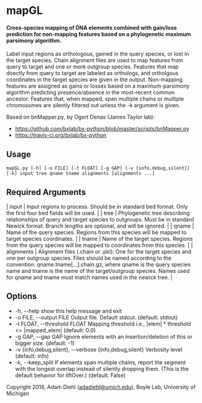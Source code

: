 # mapGL
#### Cross-species mapping of DNA elements combined with gain/loss prediction for non-mapping features based on a phylogenetic maximum parsimony algorithm.

Label input regions as orthologous, gained in the query species, or lost in
the target species. Chain alignment files are used to map features from query
to target and one or more outgroup species. Features that map directly from
query to target are labeled as orthologs, and ortholgous coordinates in the
target species are given in the output. Non-mapping features are assigned as
gains or losses based on a maximum-parsimony algorithm predicting
presence/absence in the most-recent common ancestor. Features that, when
mapped, span multiple chains or multiple chromosomes are silently filtered out
unless the -k argument is given.

Based on bnMapper.py, by Ogert Denas (James Taylor lab):
  * https://github.com/bxlab/bx-python/blob/master/scripts/bnMapper.py
  * https://travis-ci.org/bxlab/bx-python


## Usage

```mapGL.py [-h] [-o FILE] [-t FLOAT] [-g GAP] [-v {info,debug,silent}] [-k] input tree qname tname alignments [alignments ...] ```

## Required Arguments

  | input | Input regions to process. Should be in standard bed format. Only the first four bed fields will be used. |
  | tree | Phylogenetic tree describing relationships of query and target species to outgroups. Must be in standard Newick format. Branch lengths are optional, and will be ignored. |
  | qname | Name of the query species. Regions from this species will be mapped to target species coordinates. |
  | tname | Name of the target species. Regions from the query species will be mapped to coordinates from this species. |
  | alignments | Alignment files (.chain or .pkl): One for the target species and one per outgroup species. Files should be named according to the convention: qname.tname[...].chain.gz, where qname is the query species name and tname is the name of the target/outgroup species. Names used for qname and tname must match names used in the newick tree. |

## Options

  * -h, --help            show this help message and exit
  * -o FILE, --output FILE
                          Output file. Default stdout. (default: stdout)
  * -t FLOAT, --threshold FLOAT
                          Mapping threshold i.e., |elem| * threshold <=
                          |mapped_elem| (default: 0.0)
  * -g GAP, --gap GAP     Ignore elements with an insertion/deletion of this or
                          bigger size. (default: -1)
  * -v {info,debug,silent}, --verbose {info,debug,silent}
                          Verbosity level (default: info)
  * -k, --keep_split      If elements span multiple chains, report the segment
                          with the longest overlap instead of silently dropping
                          them. (This is the default behavior for liftOver.)
                          (default: False)

Copyright 2018, Adam Diehl (adadiehl@umich.edu), Boyle Lab, University of Michigan
